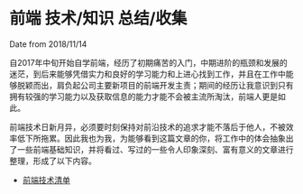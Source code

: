 # 前端 技术/知识 总结/收集
Date from 2018/11/14

自2017年中旬开始自学前端，经历了初期痛苦的入门，中期进阶的瓶颈和发展的迷茫，到后来能够凭借实力和良好的学习能力和上进心找到工作，并且在工作中能够脱颖而出，肩负起公司主要新项目的前端开发主责；期间的经历让我意识到只有拥有较强的学习能力以及获取信息的能力才能不会被主流所淘汰，前端人更是如此。

前端技术日新月异，必须要时刻保持对前沿技术的追求才能不落后于他人，不被效率低下所拖累。因此我也为我，为能够看到这篇文章的你，将工作中的体会抽象出了一些前端基础知识，并将看过、写过的一些令人印象深刻、富有意义的文章进行整理，形成了以下内容。


<!-- TOC -->


- [前端技术清单](#前端技术清单)
